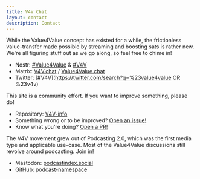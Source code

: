 ```yaml
---
title: V4V Chat
layout: contact
description: Contact
---
```


While the Value4Value concept has existed for a while, the frictionless
value-transfer made possible by streaming and boosting sats is rather new. We're
all figuring stuff out as we go along, so feel free to chime in!

- Nostr: [#Value4Value](https://nostr.band/?q=%23value4value) & [#V4V](https://nostr.band/?q=%23v4v)
- Matrix: [V4V.chat](http://V4V.chat) / [Value4Value.chat](http://Value4Value.chat)
- Twitter: [#V4V](https://twitter.com/search?q=%23value4value OR %23v4v)

This site is a community effort. If you want to improve something, please do!

- Repository: [V4V-info](https://github.com/V4V-info/V4V-info.github.io)
- Something wrong or to be improved? [Open an issue!](https://github.com/V4V-info/V4V-info.github.io/issues)
- Know what you're doing? [Open a PR!](https://github.com/V4V-info/V4V-info.github.io/pulls)

The V4V movement grew out of Podcasting 2.0, which was the first media type and
applicable use-case. Most of the Value4Value discussions still revolve around
podcasting. Join in!

- Mastodon: [podcastindex.social](https://podcastindex.social)
- GitHub: [podcast-namespace](https://github.com/Podcastindex-org/podcast-namespace/discussions)
